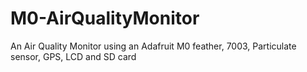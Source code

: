 # M0-AirQualityMonitor
An Air Quality Monitor using an Adafruit M0 feather, 7003, Particulate sensor, GPS, LCD and SD card
